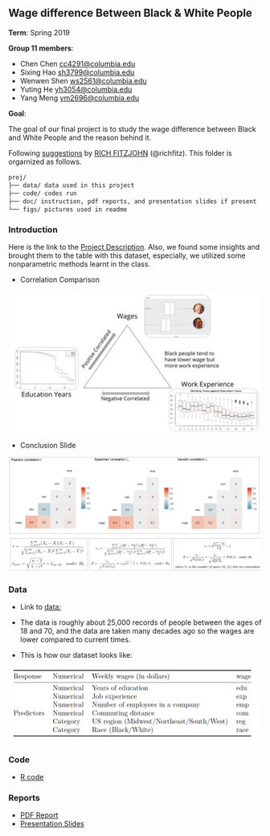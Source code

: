 ## Wage difference Between Black & White People

**Term**: Spring 2019

**Group 11 members**:

* Chen Chen cc4291@columbia.edu
* Sixing Hao sh3799@columbia.edu
* Wenwen Shen ws2561@columbia.edu
* Yuting He yh3054@columbia.edu
* Yang Meng ym2696@columbia.edu
	
**Goal**: 

The goal of our final project is to study the wage difference between Black and White People and the reason behind it.

Following [suggestions](http://nicercode.github.io/blog/2013-04-05-projects/) by [RICH FITZJOHN](http://nicercode.github.io/about/#Team) (@richfitz). This folder is orgarnized as follows.

```
proj/
├── data/ data used in this project
├── code/ codes run
├── doc/ instruction, pdf reports, and presentation slides if present
└── figs/ pictures used in readme
```

### Introduction

Here is the link to the [Project Description](doc/project_instruction.pdf). Also, we found some insights and brought them to the table with this dataset, especially, we utilized some nonparametric methods learnt in the class.

* Correlation Comparison
<p align="center">
<img src="figs/conclusion.jpg" alt="" width="500"/>
</p>

* Conclusion Slide
<p align="center">
<img src="figs/corr.jpg" alt="" width="500"/>
</p>

### Data

* Link to [data:](data/salary.txt)

* The data is roughly about 25,000 records of people between the ages of 18 and 70, and the data are taken many decades ago so the wages are lower compared to current times.

* This is how our dataset looks like:

<p align="center">
  <img width="500" src="figs/data_str.png">
</p>

### Code
* [R code](code/Group11.Rmd)

### Reports

* [PDF Report](doc/Group11.pdf)
* [Presentation Slides](doc/slides.pdf)



